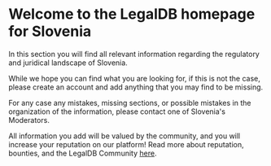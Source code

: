 <!-- TITLE: Slovenia -->
<!-- SUBTITLE: Welcome to the legalDB home of Slovenia -->

# Welcome to the LegalDB homepage for Slovenia

In this section you will find all relevant information regarding the regulatory and juridical landscape of Slovenia.

While we hope you can find what you are looking for, if this is not the case, please create an account and add anything that you may find to be missing.

For any case any mistakes, missing sections, or possible mistakes in the organization of the information, please contact one of Slovenia's Moderators.

All information you add will be valued by the community, and you will increase your reputation on our platform! Read more about reputation, bounties, and the LegalDB Community [here](http://legaldb.herokuapp.com/legaldb/community).

